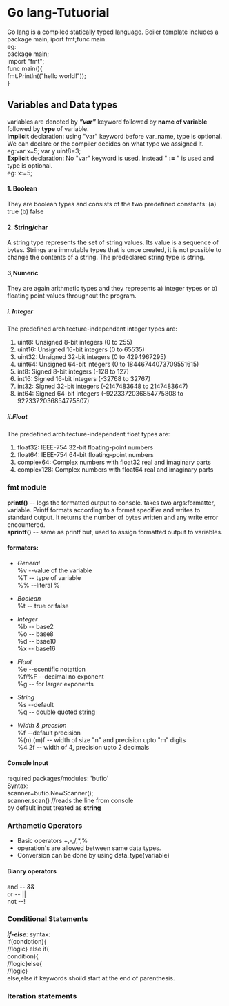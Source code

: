 # Go lang-Tutuorial

Go lang is a compiled statically typed language. Boiler template includes a package main, iport fmt;func main.  
eg:  
package main;  
import "fmt";  
func main(){  
fmt.Println(("hello world!"));  
}

## Variables and Data types

variables are denoted by **_"var"_** keyword followed by **name of variable** followed by **type** of variable.  
**Implicit** declaration: using "var" keyword before var_name, type is optional. We can declare or the compiler decides on what type we assigned it.  
eg:var x=5; var y uint8=3;  
**Explicit** declaration: No "var" keyword is used. Instead " **:=** " is used and type is optional.  
eg: x:=5;

#### 1. Boolean

They are boolean types and consists of the two predefined constants: (a) true (b) false

#### 2. String/char

A string type represents the set of string values. Its value is a sequence of bytes. Strings are immutable types that is once created, it is not possible to change the contents of a string. The predeclared string type is string.

#### 3,Numeric

They are again arithmetic types and they represents a) integer types or b) floating point values throughout the program.

##### i. Integer

The predefined architecture-independent integer types are:

1. uint8: Unsigned 8-bit integers (0 to 255)
2. uint16: Unsigned 16-bit integers (0 to 65535)
3. uint32: Unsigned 32-bit integers (0 to 4294967295)
4. uint64: Unsigned 64-bit integers (0 to 18446744073709551615)
5. int8: Signed 8-bit integers (-128 to 127)
6. int16: Signed 16-bit integers (-32768 to 32767)
7. int32: Signed 32-bit integers (-2147483648 to 2147483647)
8. int64: Signed 64-bit integers (-9223372036854775808 to 9223372036854775807)

##### ii.Float

The predefined architecture-independent float types are:

1. float32: IEEE-754 32-bit floating-point numbers
2. float64: IEEE-754 64-bit floating-point numbers
3. complex64: Complex numbers with float32 real and imaginary parts
4. complex128: Complex numbers with float64 real and imaginary parts

### fmt module

**printf()** -- logs the formatted output to console. takes two args:formatter, variable. Printf formats according to a format specifier and writes to standard output. It returns the number of bytes written and any write error encountered.  
**sprintf()** -- same as printf but, used to assign formatted output to variables.

#### formaters:

- _General_  
  %v --value of the variable  
  %T -- type of variable  
  %% --literal %

- _Boolean_  
  %t -- true or false

- _Integer_  
  %b -- base2  
  %o -- base8  
  %d -- bsae10  
  %x -- base16

* _Flaot_  
  %e --scentific notattion  
  %f/%F --decimal no exponent  
  %g -- for larger exponents

* _String_  
  %s --default  
  %q -- double quoted string

* _Width & precsion_  
  %f --default precision  
  %(n).(m)f -- width of size "n" and precision upto "m" digits  
  %4.2f -- width of 4, precision upto 2 decimals

#### Console Input

required packages/modules: 'bufio'  
Syntax:  
scanner=bufio.NewScanner();  
scanner.scan() //reads the line from console  
by default input treated as **string**

### Arthametic Operators

- Basic operators +,-,/,\*,%
- operation's are allowed between same data types.
- Conversion can be done by using data_type(variable)

#### Bianry operators

and -- &&  
or -- ||  
not --!

### Conditional Statements

**_if-else_**:
syntax:  
if(condotion){  
//logic} else if(  
condition){  
//logic}else{  
//logic}  
else,else if keywords shoild start at the end of parenthesis.

### Iteration statements
